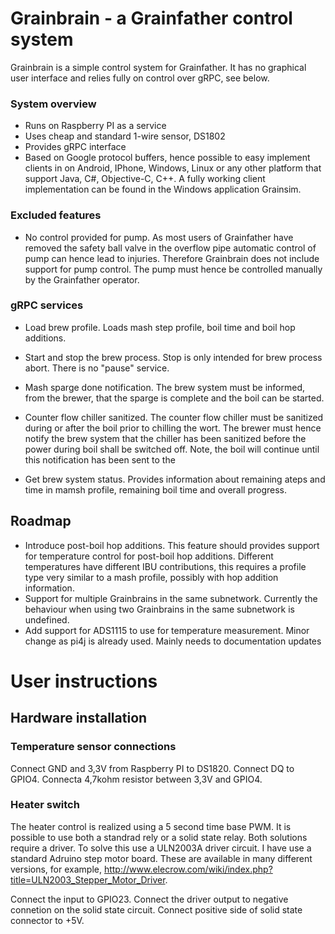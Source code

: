 # Grainbrain - a Grainfather control system

Grainbrain is a simple control system for Grainfather. It has no graphical user interface and relies fully on control over gRPC, see below. 

### System overview

* Runs on Raspberry PI as a service
* Uses cheap and standard 1-wire sensor, DS1802
* Provides gRPC interface
* Based on Google protocol buffers, hence possible to easy implement clients in on Android, IPhone, Windows, Linux or any other platform that support Java, C#, Objective-C, C++. A fully working client implementation can be found in the Windows application Grainsim.


### Excluded features
* No control provided for pump. As most users of Grainfather have removed the safety ball valve in the overflow pipe automatic control of pump can hence lead to injuries. Therefore Grainbrain does not include support for pump control. The pump must hence be controlled manually by the Grainfather operator.



### gRPC services
* Load brew profile. Loads mash step profile, boil time and boil hop additions.

* Start and stop the brew process. Stop is only intended for brew process abort. There is no "pause" service.

* Mash sparge done notification. The brew system must be informed, from the brewer, that the sparge is complete and the boil can be started.

* Counter flow chiller sanitized. The counter flow chiller must be sanitized during or after the boil prior to chilling the wort. The brewer must hence notify the brew system that the chiller has been sanitized before the power during boil shall be switched off. Note, the boil will continue until this notification has been sent to the 

* Get brew system status. Provides information about remaining ateps and time in mamsh profile, remaining boil time and overall progress.

## Roadmap

* Introduce post-boil hop additions. This feature should provides support for temperature control for post-boil hop additions. Different temperatures have different IBU contributions, this requires a profile type very similar to a mash profile, possibly with hop addition information.
* Support for multiple Grainbrains in the same subnetwork. Currently the behaviour when using two Grainbrains in the same subnetwork is undefined.
* Add support for ADS1115 to use for temperature measurement. Minor change as pi4j is already used. Mainly needs to documentation updates


# User instructions

## Hardware installation

### Temperature sensor connections
Connect GND and 3,3V from Raspberry PI to DS1820. Connect DQ to GPIO4. Connecta 4,7kohm resistor between 3,3V and GPIO4.

### Heater switch
The heater control is realized using a 5 second time base PWM. It is possible to use both a standrad rely or a solid state relay. Both solutions require a driver. To solve this use a ULN2003A driver circuit. I have use a standard Adruino step motor board. These are available in many different versions, for example, http://www.elecrow.com/wiki/index.php?title=ULN2003_Stepper_Motor_Driver.

Connect the input to GPIO23. Connect the driver output to negative connetion on the solid state circuit. Connect positive side of solid state connector to +5V.   

